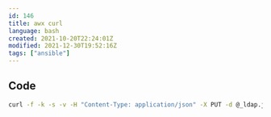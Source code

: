 ```yaml
---
id: 146
title: awx curl
language: bash
created: 2021-10-20T22:24:01Z
modified: 2021-12-30T19:52:16Z
tags: ["ansible"]
---
```


## Code

```bash
curl -f -k -s -v -H "Content-Type: application/json" -X PUT -d @_ldap.json --user $TOWER_USERNAME:$TOWER_PASSWORD "https://$TOWER_HOST/api/v2/settings/ldap/"
```

<!-- end -->


